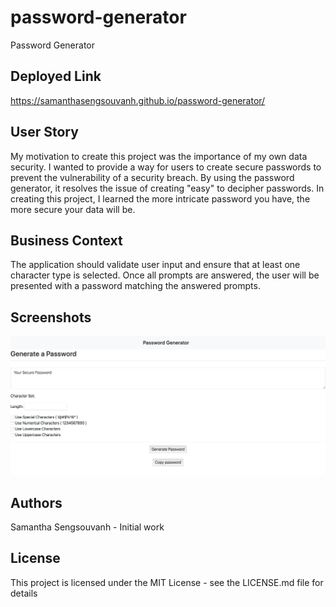 # password-generator
Password Generator

## Deployed Link

https://samanthasengsouvanh.github.io/password-generator/

## User Story

My motivation to create this project was the importance of my own data security. I wanted to provide a way for users to create secure passwords to prevent the vulnerability of a security breach. By using the password generator, it resolves the issue of creating "easy" to decipher passwords. In creating this project, I learned the more intricate password you have, the more secure your data will be.

## Business Context

The application should validate user input and ensure that at least one character type is selected.
Once all prompts are answered, the user will be presented with a password matching the answered prompts.

## Screenshots

![UI SCREENSHOT](./Assets/screenshot.png)

## Authors

Samantha Sengsouvanh - Initial work 

## License

This project is licensed under the MIT License - see the LICENSE.md file for details
